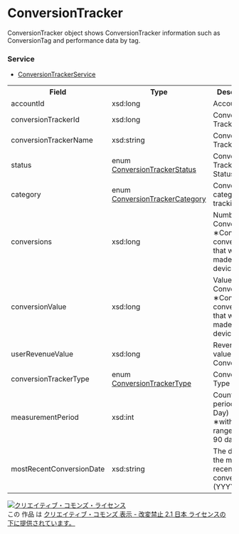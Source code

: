 # ConversionTracker
ConversionTracker object shows ConversionTracker information such as ConversionTag and performance data by tag.


### Service
+ [ConversionTrackerService](../services/ConversionTrackerService.md)

<table>
 <tr>
  <th>Field</th>
  <th>Type</th>
  <th>Description</th>
  <th>response</th>
  <th>add</th>
  <th>set</th>
 </tr>
 <tr>
  <td>accountId</td>
  <td>xsd:long</td>
  <td> Account ID</td>
  <td>yes</td>
  <td>Ignore</td>
  <td>Ignore</td>
 </tr>
 <tr>
  <td>conversionTrackerId</td>
  <td>xsd:long</td>
  <td> Conversion Tracker ID</td>
  <td>yes</td>
  <td>Ignore</td>
  <td>Required</td>
 </tr>
 <tr>
  <td>conversionTrackerName</td>
  <td>xsd:string</td>
  <td> Conversion Tracker Name</td>
  <td>yes</td>
  <td>Required</td>
  <td>Optional<br>Updatable	</td>
 </tr>
 <tr>
  <td>status</td>
  <td>enum <a href="./ConversionTrackerStatus.md">ConversionTrackerStatus</a></td>
  <td> Conversion Tracker Status</td>
  <td>yes</td>
  <td>Required</td>
  <td>Optional<br>Updatable	</td>
 </tr>
 <tr>
  <td>category</td>
  <td>enum <a href="./ConversionTrackerCategory.md">ConversionTrackerCategory</a></td>
  <td> Conversion category for tracking</td>
  <td>yes</td>
  <td>Required</td>
  <td>Optional<br>Updatable	</td>
 </tr>
 <tr>
  <td>conversions</td>
  <td>xsd:long</td>
  <td> Number of Conversions<br>&lowast;Contains conversions that were made across devices</td>
  <td>yes</td>
  <td>Ignore</td>
  <td>Ignore</td>
 </tr>
 <tr>
  <td>conversionValue</td>
  <td>xsd:long</td>
  <td> Values of Conversions<br>&lowast;Contains conversions that were made across devices</td>
  <td>yes</td>
  <td>Ignore</td>
  <td>Ignore</td>
 </tr>
<tr>
  <td>userRevenueValue</td>
  <td>xsd:long</td>
  <td> Revenue value for Conversions</td>
  <td>yes</td>
  <td>Optional<br>&lowast;Default value: 0</td>
  <td>Optional<br>Updatable	</td>
 </tr>
 <tr>
  <td>conversionTrackerType</td>
  <td>enum <a href="./ConversionTrackerType.md">ConversionTrackerType</a></td>
  <td> Conversion Type</td>
  <td>yes</td>
  <td>Required</td>
  <td>Required</td>
 </tr>
 <tr>
  <td>measurementPeriod</td>
  <td>xsd:int</td>
  <td>Counting period (Unit: Day) <br>&lowast;within the range of 7 to 90 days</td>
  <td>yes</td>
  <td>Optional<br>&lowast;Default value: 30</td>
  <td>Optional</td>
 </tr>
 <tr>
  <td>mostRecentConversionDate</td>
  <td>xsd:string</td>
  <td>The date of the most recent conversion<br>(YYYYMMDD)</td>
  <td>yes</td>
  <td>Ignore</td>
  <td>Ignore</td>
 </tr>
</table>

<a rel="license" href="http://creativecommons.org/licenses/by-nd/2.1/jp/"><img alt="クリエイティブ・コモンズ・ライセンス" style="border-width:0" src="https://i.creativecommons.org/l/by-nd/2.1/jp/88x31.png" /></a><br />この 作品 は <a rel="license" href="http://creativecommons.org/licenses/by-nd/2.1/jp/">クリエイティブ・コモンズ 表示 - 改変禁止 2.1 日本 ライセンスの下に提供されています。</a>
